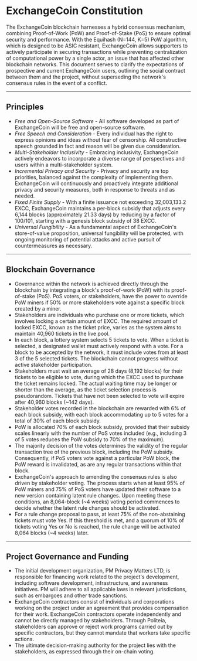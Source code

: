# ExchangeCoin Constitution

The ExchangeCoin blockchain harnesses a hybrid consensus mechanism, combining Proof-of-Work (PoW) and Proof-of-Stake (PoS) to ensure optimal security and performance. With the Equihash (N=144, K=5) PoW algorithm, which is designed to be ASIC resistant, ExchangeCoin allows supporters to actively participate in securing transactions while preventing centralization of computational power by a single actor, an issue that has affected other blockchain networks. This document serves to clarify the expectations of prospective and current ExchangeCoin users, outlining the social contract between them and the project, without superseding the network's consensus rules in the event of a conflict.

---

## Principles

* *Free and Open-Source Software* - All software developed as part of ExchangeCoin will be free and open-source software.
* *Free Speech and Consideration* - Every individual has the right to express opinions and ideas without fear of censorship. All constructive speech grounded in fact and reason will be given due consideration.
* *Multi-Stakeholder Inclusivity* - Embracing inclusivity, ExchangeCoin actively endeavors to incorporate a diverse range of perspectives and users within a multi-stakeholder system.
* *Incremental Privacy and Security* - Privacy and security are top priorities, balanced against the complexity of implementing them. ExchangeCoin will continuously and proactively integrate additional privacy and security measures, both in response to threats and as needed.
* *Fixed Finite Supply* - With a finite issuance not exceeding 32,003,133.2 EXCC, ExchangeCoin maintains a per-block subsidy that adjusts every 6,144 blocks (approximately 21.33 days) by reducing by a factor of 100/101, starting with a genesis block subsidy of 38 EXCC.
* *Universal Fungibility* -  As a fundamental aspect of ExchangeCoin's store-of-value proposition, universal fungibility will be protected, with ongoing monitoring of potential attacks and active pursuit of countermeasures as necessary.

---

## Blockchain Governance

* Governance within the network is achieved directly through the blockchain by integrating a block's proof-of-work (PoW) with its proof-of-stake (PoS). PoS voters, or stakeholders, have the power to override PoW miners if 50% or more stakeholders vote against a specific block created by a miner.
* Stakeholders are individuals who purchase one or more tickets, which involves locking a certain amount of EXCC. The required amount of locked EXCC, known as the ticket price, varies as the system aims to maintain 40,960 tickets in the live pool.
* In each block, a lottery system selects 5 tickets to vote. When a ticket is selected, a designated wallet must actively respond with a vote. For a block to be accepted by the network, it must include votes from at least 3 of the 5 selected tickets. The blockchain cannot progress without active stakeholder participation.
* Stakeholders must wait an average of 28 days (8,192 blocks) for their tickets to be eligible to vote, during which the EXCC used to purchase the ticket remains locked. The actual waiting time may be longer or shorter than the average, as the ticket selection process is pseudorandom. Tickets that have not been selected to vote will expire after 40,960 blocks (~142 days).
* Stakeholder votes recorded in the blockchain are rewarded with 6% of each block subsidy, with each block accommodating up to 5 votes for a total of 30% of each block subsidy.
* PoW is allocated 70% of each block subsidy, provided that their subsidy scales linearly with the number of PoS votes included (e.g., including 3 of 5 votes reduces the PoW subsidy to 70% of the maximum).
* The majority decision of the votes determines the validity of the regular transaction tree of the previous block, including the PoW subsidy. Consequently, if PoS voters vote against a particular PoW block, the PoW reward is invalidated, as are any regular transactions within that block.
* ExchangeCoin's approach to amending the consensus rules is also driven by stakeholder voting. The process starts when at least 95% of PoW miners and 75% of PoS voters have updated their software to a new version containing latent rule changes. Upon meeting these conditions, an 8,064-block (~4 weeks) voting period commences to decide whether the latent rule changes should be activated.
* For a rule change proposal to pass, at least 75% of the non-abstaining tickets must vote Yes. If this threshold is met, and a quorum of 10% of tickets voting Yes or No is reached, the rule change will be activated 8,064 blocks (~4 weeks) later.

---

## Project Governance and Funding

* The initial development organization, PM Privacy Matters LTD, is responsible for financing work related to the project's development, including software development, infrastructure, and awareness initiatives. PM will adhere to all applicable laws in relevant jurisdictions, such as embargoes and other trade sanctions.
* ExchangeCoin contractors consist of individuals and corporations working on the project under an agreement that provides compensation for their work. ExchangeCoin contractors operate independently and cannot be directly managed by stakeholders. Through Politeia, stakeholders can approve or reject work programs carried out by specific contractors, but they cannot mandate that workers take specific actions.
* The ultimate decision-making authority for the project lies with the stakeholders, as expressed through their on-chain voting.

